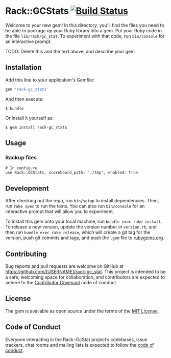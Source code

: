# Rack::GCStats [![Build Status](https://travis-ci.org/SpringMT/rack-gc_stats.svg?branch=master)](https://travis-ci.org/SpringMT/rack-gc_stats)

Welcome to your new gem! In this directory, you'll find the files you need to be able to package up your Ruby library into a gem. Put your Ruby code in the file `lib/rack/gc_stat`. To experiment with that code, run `bin/console` for an interactive prompt.

TODO: Delete this and the text above, and describe your gem

## Installation

Add this line to your application's Gemfile:

```ruby
gem 'rack-gc_stats'
```

And then execute:

    $ bundle

Or install it yourself as:

    $ gem install rack-gc_stats

## Usage

### Rackup files

```
# In config.ru
use Rack::GCStats, scoreboard_path: './tmp', enabled: true
```

## Development

After checking out the repo, run `bin/setup` to install dependencies. Then, run `rake spec` to run the tests. You can also run `bin/console` for an interactive prompt that will allow you to experiment.

To install this gem onto your local machine, run `bundle exec rake install`. To release a new version, update the version number in `version.rb`, and then run `bundle exec rake release`, which will create a git tag for the version, push git commits and tags, and push the `.gem` file to [rubygems.org](https://rubygems.org).

## Contributing

Bug reports and pull requests are welcome on GitHub at https://github.com/[USERNAME]/rack-gc_stat. This project is intended to be a safe, welcoming space for collaboration, and contributors are expected to adhere to the [Contributor Covenant](http://contributor-covenant.org) code of conduct.

## License

The gem is available as open source under the terms of the [MIT License](http://opensource.org/licenses/MIT).

## Code of Conduct

Everyone interacting in the Rack::GcStat project’s codebases, issue trackers, chat rooms and mailing lists is expected to follow the [code of conduct](https://github.com/[USERNAME]/rack-gc_stat/blob/master/CODE_OF_CONDUCT.md).
